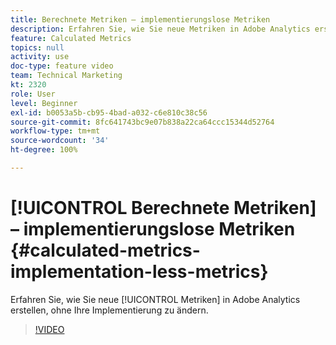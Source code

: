 ```yaml
---
title: Berechnete Metriken – implementierungslose Metriken
description: Erfahren Sie, wie Sie neue Metriken in Adobe Analytics erstellen, ohne Ihre Implementierung zu ändern.
feature: Calculated Metrics
topics: null
activity: use
doc-type: feature video
team: Technical Marketing
kt: 2320
role: User
level: Beginner
exl-id: b0053a5b-cb95-4bad-a032-c6e810c38c56
source-git-commit: 8fc641743bc9e07b838a22ca64ccc15344d52764
workflow-type: tm+mt
source-wordcount: '34'
ht-degree: 100%

---
```


# [!UICONTROL Berechnete Metriken] – implementierungslose Metriken {#calculated-metrics-implementation-less-metrics}

Erfahren Sie, wie Sie neue [!UICONTROL Metriken] in Adobe Analytics erstellen, ohne Ihre Implementierung zu ändern.

>[!VIDEO](https://video.tv.adobe.com/v/25407/?quality=12&learn=on)
